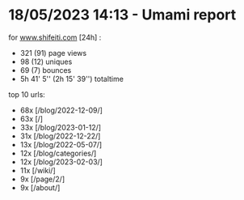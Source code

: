 # 18/05/2023 14:13 - Umami report
for www.shifeiti.com [24h] :

 - 321 (91) page views
 - 98 (12) uniques
 - 69 (7) bounces
 - 5h 41' 5'' (2h 15' 39'') totaltime


top 10 urls:
 - 68x [/blog/2022-12-09/]
 - 63x [/]
 - 33x [/blog/2023-01-12/]
 - 31x [/blog/2022-12-22/]
 - 13x [/blog/2022-05-07/]
 - 12x [/blog/categories/]
 - 12x [/blog/2023-02-03/]
 - 11x [/wiki/]
 - 9x [/page/2/]
 - 9x [/about/]


